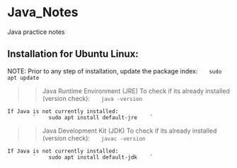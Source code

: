 # Java_Notes
Java practice notes


## Installation for Ubuntu Linux:
NOTE: Prior to any step of installation, update the package index:
            `    sudo apt update    `    

>> Java Runtime Environment (JRE)
    To check if its already installed (version check):
            `    java -version    `

    If Java is not currently installed:
            `    sudo apt install default-jre    `

>> Java Development Kit (JDK)
    To check if its already installed (version check):
            `    javac -version    `

    If Java is not currently installed:
            `    sudo apt install default-jdk    `
